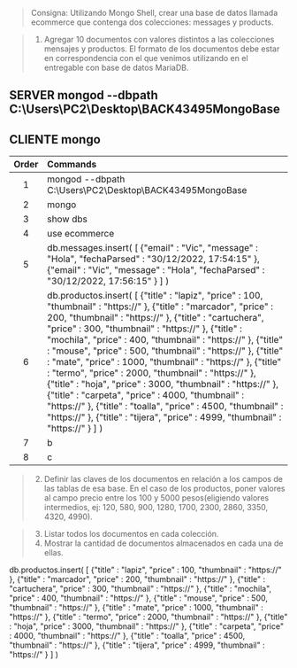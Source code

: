 > Consigna: Utilizando Mongo Shell, crear una base de datos llamada ecommerce que contenga dos colecciones: messages y products.

> 1. Agregar 10 documentos con valores distintos a las colecciones mensajes y productos. El formato de los documentos debe estar en correspondencia con el que venimos utilizando en el entregable con base de datos MariaDB.

## **SERVER** mongod --dbpath C:\Users\PC2\Desktop\BACK43495MongoBase

## **CLIENTE** mongo

| Order | Commands                                                |
| :---: | :------------------------------------------------------ |
|   1   | mongod --dbpath C:\Users\PC2\Desktop\BACK43495MongoBase |
|   2   | mongo                                                   |
|   3   | show dbs                                                |
|   4   | use ecommerce                                           |
|   5   | db.messages.insert( [ {"email" : "Vic", "message" : "Hola", "fechaParsed" : "30/12/2022, 17:54:15" }, {"email" : "Vic", "message" : "Hola", "fechaParsed" : "30/12/2022, 17:56:15" } ] ) |
| 6 |  db.productos.insert( [  {"title" : "lapiz", "price" : 100, "thumbnail" : "https://" }, {"title" : "marcador", "price" : 200, "thumbnail" : "https://" }, {"title" : "cartuchera", "price" : 300, "thumbnail" : "https://" }, {"title" : "mochila", "price" : 400, "thumbnail" : "https://" }, {"title" : "mouse", "price" : 500, "thumbnail" : "https://" }, {"title" : "mate", "price" : 1000, "thumbnail" : "https://" }, {"title" : "termo", "price" : 2000, "thumbnail" : "https://" }, {"title" : "hoja", "price" : 3000, "thumbnail" : "https://" }, {"title" : "carpeta", "price" : 4000, "thumbnail" : "https://" }, {"title" : "toalla", "price" : 4500, "thumbnail" : "https://" }, {"title" : "tijera", "price" : 4999, "thumbnail" : "https://" } ] ) |
| 7 | b|
| 8 | c|

> 2. Definir las claves de los documentos en relación a los campos de las tablas de esa base. En el caso de los productos, poner valores al campo precio entre los 100 y 5000 pesos(eligiendo valores intermedios, ej: 120, 580, 900, 1280, 1700, 2300, 2860, 3350, 4320, 4990).

> 3. Listar todos los documentos en cada colección.
> 4. Mostrar la cantidad de documentos almacenados en cada una de ellas.




db.productos.insert( [  {"title" : "lapiz", "price" : 100, "thumbnail" : "https://" }, {"title" : "marcador", "price" : 200, "thumbnail" : "https://" }, {"title" : "cartuchera", "price" : 300, "thumbnail" : "https://" }, {"title" : "mochila", "price" : 400, "thumbnail" : "https://" }, {"title" : "mouse", "price" : 500, "thumbnail" : "https://" }, {"title" : "mate", "price" : 1000, "thumbnail" : "https://" }, {"title" : "termo", "price" : 2000, "thumbnail" : "https://" }, {"title" : "hoja", "price" : 3000, "thumbnail" : "https://" }, {"title" : "carpeta", "price" : 4000, "thumbnail" : "https://" }, {"title" : "toalla", "price" : 4500, "thumbnail" : "https://" }, {"title" : "tijera", "price" : 4999, "thumbnail" : "https://" } ] )